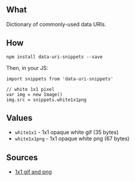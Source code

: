 ## What
Dictionary of commonly-used data URIs.

## How

`npm install data-uri-snippets --save`

Then, in your JS:

```
import snippets from 'data-uri-snippets'

// white 1x1 pixel
var img = new Image()
img.src = snippets.white1x1png
```

## Values
* `white1x1` - 1x1 opaque white gif (35 bytes)
* `white1x1png` - 1x1 opaque white png (67 bytes)

## Sources
* [1x1 gif and png](http://proger.i-forge.net/%D0%9A%D0%BE%D0%BC%D0%BF%D1%8C%D1%8E%D1%82%D0%B5%D1%80/[20121112]%20The%20smallest%20transparent%20pixel.html)
